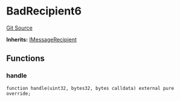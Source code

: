 # BadRecipient6
[Git Source](https://github.com/hyperlane-xyz/hyperlane-monorepo/blob/60f321f452052881dce4e22999022e11fc117456/contracts/test/bad-recipient/BadRecipient6.sol)

**Inherits:**
[IMessageRecipient](/contracts/interfaces/IMessageRecipient.sol/interface.IMessageRecipient.md)


## Functions
### handle


```solidity
function handle(uint32, bytes32, bytes calldata) external pure override;
```

